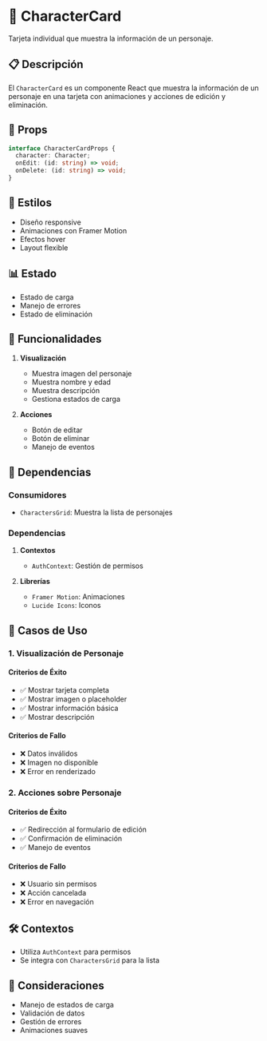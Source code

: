 # 📱 CharacterCard

Tarjeta individual que muestra la información de un personaje.

## 📋 Descripción

El `CharacterCard` es un componente React que muestra la información de un personaje en una tarjeta con animaciones y acciones de edición y eliminación.

## 🔧 Props

```typescript
interface CharacterCardProps {
  character: Character;
  onEdit: (id: string) => void;
  onDelete: (id: string) => void;
}
```

## 🎨 Estilos

- Diseño responsive
- Animaciones con Framer Motion
- Efectos hover
- Layout flexible

## 📊 Estado

- Estado de carga
- Manejo de errores
- Estado de eliminación

## 🔄 Funcionalidades

1. **Visualización**
   - Muestra imagen del personaje
   - Muestra nombre y edad
   - Muestra descripción
   - Gestiona estados de carga

2. **Acciones**
   - Botón de editar
   - Botón de eliminar
   - Manejo de eventos

## 🔗 Dependencias

### Consumidores

- `CharactersGrid`: Muestra la lista de personajes

### Dependencias

1. **Contextos**
   - `AuthContext`: Gestión de permisos

2. **Librerías**
   - `Framer Motion`: Animaciones
   - `Lucide Icons`: Iconos

## 🎯 Casos de Uso

### 1. Visualización de Personaje

#### Criterios de Éxito
- ✅ Mostrar tarjeta completa
- ✅ Mostrar imagen o placeholder
- ✅ Mostrar información básica
- ✅ Mostrar descripción

#### Criterios de Fallo
- ❌ Datos inválidos
- ❌ Imagen no disponible
- ❌ Error en renderizado

### 2. Acciones sobre Personaje

#### Criterios de Éxito
- ✅ Redirección al formulario de edición
- ✅ Confirmación de eliminación
- ✅ Manejo de eventos

#### Criterios de Fallo
- ❌ Usuario sin permisos
- ❌ Acción cancelada
- ❌ Error en navegación

## 🛠️ Contextos

- Utiliza `AuthContext` para permisos
- Se integra con `CharactersGrid` para la lista

## 🐛 Consideraciones

- Manejo de estados de carga
- Validación de datos
- Gestión de errores
- Animaciones suaves
